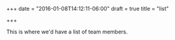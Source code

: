 +++
date = "2016-01-08T14:12:11-06:00"
draft = true
title = "list"

+++

This is where we'd have a list of team members.
